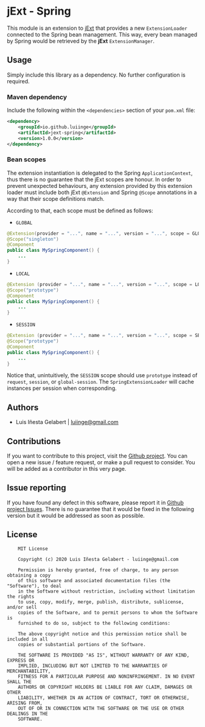 jExt - Spring
================================================================================

This module is an extension to [jExt][1] that provides a new `ExtensionLoader` connected to
the Spring bean management. This way, every bean managed by Spring would be retrieved by the
**jExt** `ExtensionManager`.

Usage
-----------------------------------------------------------------------------------------
Simply include this library as a dependency. No further configuration is required.


### Maven dependency
Include the following within the `<dependencies>` section of your `pom.xml` file:
```xml
<dependency>
    <groupId>io.github.luiinge</groupId>
    <artifactId>jext-spring</artifactId>
    <version>1.0.0</version>
</dependency>
```

### Bean scopes
The extension instantiation is delegated to the Spring `ApplicationContext`, thus 
there is no guarantee that the jExt scopes are honour. In order to prevent unexpected behaviours,
any extension provided by this extension loader must include both jExt `@Extension` and 
Spring `@Scope` annotations in a way that their scope definitions match.

According to that, each scope must be defined as follows:
- `GLOBAL`
```java
@Extension(provider = "...", name = "...", version = "...", scope = GLOBAL)
@Scope("singleton")
@Component
public class MySpringComponent() {
    ...
}
```
- `LOCAL`
```java
@Extension (provider = "...", name = "...", version = "...", scope = LOCAL)
@Scope("prototype")
@Component
public class MySpringComponent() {
    ...
}
```
- `SESSION`
```java
@Extension (provider = "...", name = "...", version = "...", scope = SESSION)
@Scope("prototype")
@Component
public class MySpringComponent() {
    ...
}
```

Notice that, unintuitively, the `SESSION` scope should use `prototype` instead of `request`, 
`session`, or `global-session`. The `SpringExtensionLoader` will cache instances per session
when corresponding.



Authors
-----------------------------------------------------------------------------------------

- Luis Iñesta Gelabert  |  luiinge@gmail.com

Contributions
-----------------------------------------------------------------------------------------
If you want to contribute to this project, visit the
[Github project](https://github.com/luiinge/jext-spring). You can open a new issue
/ feature request, or make a pull request to consider. You will be added
as a contributor in this very page.

Issue reporting
-----------------------------------------------------------------------------------------
If you have found any defect in this software, please report it
in [Github project Issues](https://github.com/luiinge/jext-spring/issues).
There is no guarantee that it would be fixed in the following version but it would
be addressed as soon as possible.


License
-----------------------------------------------------------------------------------------

```
    MIT License

    Copyright (c) 2020 Luis Iñesta Gelabert - luiinge@gmail.com

    Permission is hereby granted, free of charge, to any person obtaining a copy
    of this software and associated documentation files (the "Software"), to deal
    in the Software without restriction, including without limitation the rights
    to use, copy, modify, merge, publish, distribute, sublicense, and/or sell
    copies of the Software, and to permit persons to whom the Software is
    furnished to do so, subject to the following conditions:

    The above copyright notice and this permission notice shall be included in all
    copies or substantial portions of the Software.

    THE SOFTWARE IS PROVIDED "AS IS", WITHOUT WARRANTY OF ANY KIND, EXPRESS OR
    IMPLIED, INCLUDING BUT NOT LIMITED TO THE WARRANTIES OF MERCHANTABILITY,
    FITNESS FOR A PARTICULAR PURPOSE AND NONINFRINGEMENT. IN NO EVENT SHALL THE
    AUTHORS OR COPYRIGHT HOLDERS BE LIABLE FOR ANY CLAIM, DAMAGES OR OTHER
    LIABILITY, WHETHER IN AN ACTION OF CONTRACT, TORT OR OTHERWISE, ARISING FROM,
    OUT OF OR IN CONNECTION WITH THE SOFTWARE OR THE USE OR OTHER DEALINGS IN THE
    SOFTWARE.
```




[1]: <https://github.com/luiinge/jext>



